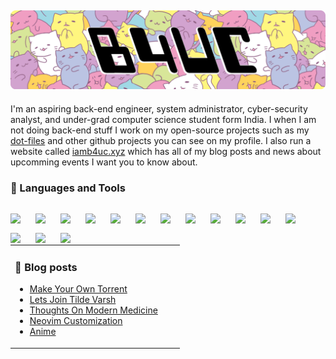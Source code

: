 ![img](img/head.png)  
---

I'm an aspiring back-end engineer, system administrator, cyber-security analyst, and under-grad computer science student form India. I when I am not doing back-end stuff I work on my open-source projects such as my [dot-files](https://github.com/iamb4uc/dots) and other github projects you can see on my profile. I also run a website called [iamb4uc.xyz](https://iamb4uc.xyz) which has all of my blog posts and news about upcomming events I want you to know about.  

### 💼 Languages and Tools 
<p>
<img align="left" width="30px" style="padding-right:10px;padding-top:15px;" src="https://cdn.jsdelivr.net/gh/devicons/devicon/icons/linux/linux-original.svg" />
<img align="left" width="30px" style="padding-right:10px;padding-top:15px;" src="https://cdn.jsdelivr.net/gh/devicons/devicon/icons/github/github-original.svg" />
<img align="left" width="30px" style="padding-right:10px;padding-top:15px;" src="https://cdn.jsdelivr.net/gh/devicons/devicon/icons/java/java-original.svg" />
<img align="left" width="30px" style="padding-right:10px;padding-top:15px;" src="https://cdn.jsdelivr.net/gh/devicons/devicon/icons/oracle/oracle-original.svg" />
<img align="left" width="30px" style="padding-right:10px;padding-top:15px;" src="https://cdn.jsdelivr.net/gh/devicons/devicon/icons/bash/bash-original.svg" />
<img align="left" width="30px" style="padding-right:10px;padding-top:15px;" src="https://cdn.jsdelivr.net/gh/devicons/devicon/icons/c/c-original.svg" />
<img align="left" width="30px" style="padding-right:10px;padding-top:15px;" src="https://cdn.jsdelivr.net/gh/devicons/devicon/icons/css3/css3-original.svg" />
<img align="left" width="30px" style="padding-right:10px;padding-top:15px;" src="https://cdn.jsdelivr.net/gh/devicons/devicon/icons/html5/html5-original.svg" />
<img align="left" width="30px" style="padding-right:10px;padding-top:15px;" src="https://cdn.jsdelivr.net/gh/devicons/devicon/icons/javascript/javascript-original.svg" />
<img align="left" width="30px" style="padding-right:10px;padding-top:15px;" src="https://cdn.jsdelivr.net/gh/devicons/devicon/icons/python/python-original.svg" />
<img align="left" width="30px" style="padding-right:10px;padding-top:15px;" src="https://cdn.jsdelivr.net/gh/devicons/devicon/icons/docker/docker-original.svg" />
<img align="left" width="30px" style="padding-right:10px;padding-top:15px;" src="https://cdn.jsdelivr.net/gh/devicons/devicon/icons/git/git-original-wordmark.svg" />
<img align="left" width="30px" style="padding-right:10px;padding-top:15px;" src="https://cdn.jsdelivr.net/gh/devicons/devicon/icons/latex/latex-original.svg" />
<img align="left" width="30px" style="padding-right:10px;padding-top:15px;" src="https://cdn.jsdelivr.net/gh/devicons/devicon/icons/lua/lua-original.svg" />
<img align="left" width="30px" style="padding-right:10px;padding-top:15px;" src="https://cdn.jsdelivr.net/gh/devicons/devicon/icons/nginx/nginx-original.svg" />
</p><br><br><br>

<table>
<tr>
<td>

### 📖 Blog posts
<!-- BLOG-POST-LIST:START -->
- [Make Your Own Torrent](http://iamb4uc.xyz/post/make-your-own-torrent/)
- [Lets Join Tilde Varsh](http://iamb4uc.xyz/post/lets-join-tilde-varsh/)
- [Thoughts On Modern Medicine](http://iamb4uc.xyz/post/thoughts-on-modern-medicine/)
- [Neovim Customization](http://iamb4uc.xyz/post/nvim-customization/)
- [Anime](http://iamb4uc.xyz/anime/)
<!-- BLOG-POST-LIST:END -->

</td>
<td><img align="right" scr="img/anime-cute.gif" /><td>
</tr>
</table>
